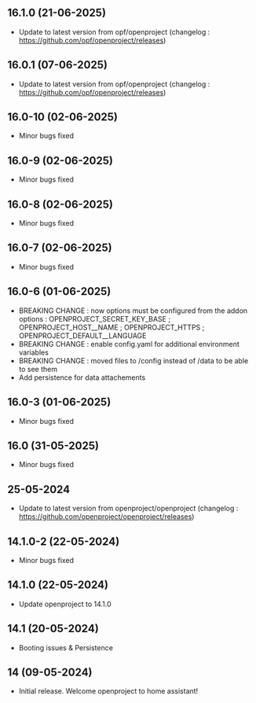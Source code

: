 
## 16.1.0 (21-06-2025)
- Update to latest version from opf/openproject (changelog : https://github.com/opf/openproject/releases)

## 16.0.1 (07-06-2025)
- Update to latest version from opf/openproject (changelog : https://github.com/opf/openproject/releases)
## 16.0-10 (02-06-2025)
- Minor bugs fixed
## 16.0-9 (02-06-2025)
- Minor bugs fixed
## 16.0-8 (02-06-2025)
- Minor bugs fixed
## 16.0-7 (02-06-2025)
- Minor bugs fixed
## 16.0-6 (01-06-2025)
- BREAKING CHANGE : now options must be configured from the addon options : OPENPROJECT_SECRET_KEY_BASE ; OPENPROJECT_HOST__NAME ; OPENPROJECT_HTTPS ; OPENPROJECT_DEFAULT__LANGUAGE
- BREAKING CHANGE : enable config.yaml for additional environment variables
- BREAKING CHANGE : moved files to /config instead of /data to be able to see them
- Add persistence for data attachements

## 16.0-3 (01-06-2025)
- Minor bugs fixed

## 16.0 (31-05-2025)
- Minor bugs fixed

## 25-05-2024
- Update to latest version from openproject/openproject (changelog : https://github.com/openproject/openproject/releases)

## 14.1.0-2 (22-05-2024)
- Minor bugs fixed

## 14.1.0 (22-05-2024)

- Update openproject to 14.1.0

## 14.1 (20-05-2024)

- Booting issues & Persistence

## 14 (09-05-2024)

- Initial release. Welcome openproject to home assistant!
